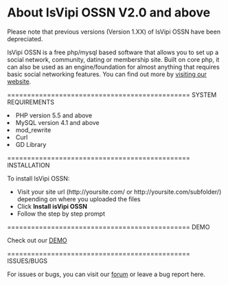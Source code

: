 About IsVipi OSSN V2.0 and above
===========================================
Please note that previous versions (Version 1.XX) of IsVipi OSSN have been depreciated.

IsVipi OSSN is a free php/mysql based software that allows you to set up a social network, community, dating or membership site. Built on core php, it can also be used as an engine/foundation for almost anything that requires basic social networking features. You can find out more by <a href="http://isvipi.org" target="_blank">visiting our website</a>.

==============================================
SYSTEM REQUIREMENTS

<li>PHP version 5.5 and above</li>
<li>MySQL version 4.1 and above</li>
<li>mod_rewrite</li>
<li>Curl</li>
<li>GD Library</li>

==============================================
INSTALLATION

To install IsVipi OSSN: 
<ul>
<li>Visit your site url (http://yoursite.com/ or http://yoursite.com/subfolder/) depending on where you uploaded the files</li>
<li>Click <strong>Install isVipi OSSN</strong></li>
<li>Follow the step by step prompt</li>
</ul>

==============================================
DEMO

Check out our <a href="http://demo.isvipi.org" target="_blank">DEMO</a>

==============================================
ISSUES/BUGS

For issues or bugs, you can visit our <a href="http://forum.isvipi.org" target="_blank">forum</a> or leave a bug report here.
